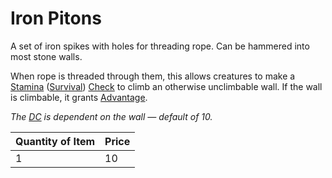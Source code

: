 # Iron Pitons

A set of iron spikes with holes for threading rope. Can be hammered into most stone walls.

When rope is threaded through them, this allows creatures to make a [Stamina](../../../Player%20Characters/Attributes/Stamina.md) ([Survival](../../../Player%20Characters/Skills/Secondary%20Skills/Survival.md)) [Check](../../../Game%20Procedures/Core%20Procedures/Check.md) to climb an otherwise unclimbable wall. If the wall is climbable, it grants [Advantage](../../../Game%20Procedures/Die%20Rolling%20Mechanics/Advantage.md).

*The [DC](../../../Game%20Procedures/Core%20Procedures/DC.md) is dependent on the wall — default of 10.*

| Quantity of Item | Price |
| ---------------- | ----- |
| 1                | 10    |
